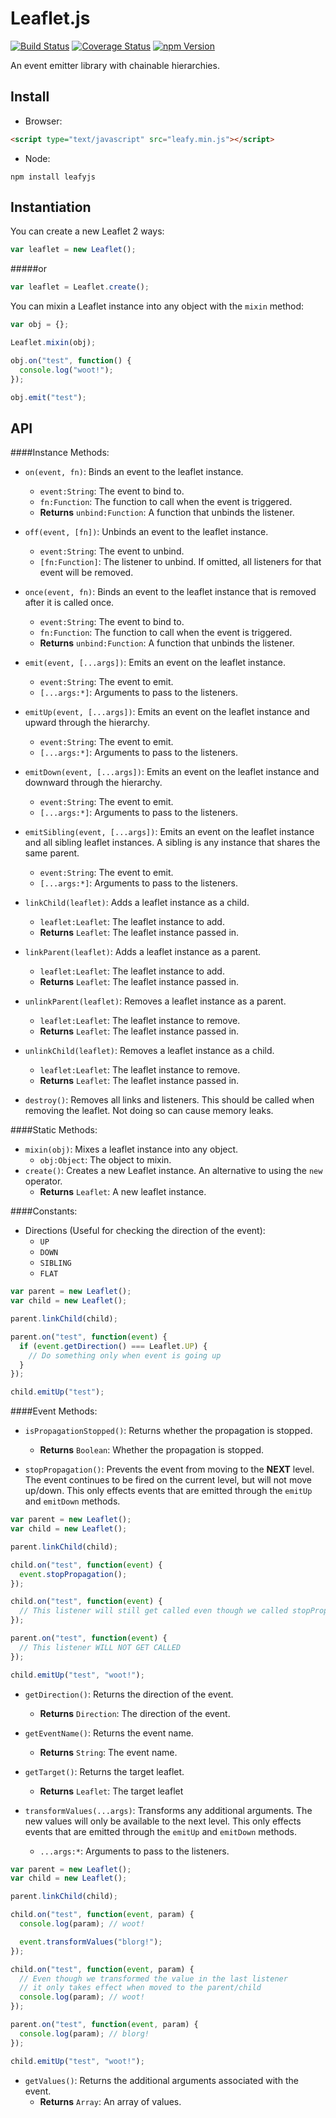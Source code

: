 Leaflet.js
=================

[![Build Status](https://travis-ci.org/steelsojka/leafyjs.svg?branch=master)](https://travis-ci.org/steelsojka/leafyjs)
[![Coverage Status](http://img.shields.io/coveralls/steelsojka/leafyjs.svg)](https://coveralls.io/r/steelsojka/leafyjs)
[![npm Version](http://img.shields.io/npm/v/leafyjs.svg)](https://www.npmjs.org/package/leafyjs)

An event emitter library with chainable hierarchies.

Install
-------
* Browser:
```html
<script type="text/javascript" src="leafy.min.js"></script>
```
* Node:
```
npm install leafyjs
```

Instantiation
-------------
You can create a new Leaflet 2 ways:
```javascript
var leaflet = new Leaflet();
```
#####or
```javascript
var leaflet = Leaflet.create();
```

You can mixin a Leaflet instance into any object with the `mixin` method:
```javascript
var obj = {};

Leaflet.mixin(obj);

obj.on("test", function() {
  console.log("woot!");
});

obj.emit("test");
```

API
---

####Instance Methods:
* `on(event, fn)`: Binds an event to the leaflet instance.
  * `event:String`: The event to bind to.
  * `fn:Function`: The function to call when the event is triggered.
  * **Returns** `unbind:Function`: A function that unbinds the listener.

* `off(event, [fn])`: Unbinds an event to the leaflet instance.
  * `event:String`: The event to unbind.
  * `[fn:Function]`: The listener to unbind. If omitted, all listeners for that event will be removed.

* `once(event, fn)`: Binds an event to the leaflet instance that is removed after it is called once.
  * `event:String`: The event to bind to.
  * `fn:Function`: The function to call when the event is triggered.
  * **Returns** `unbind:Function`: A function that unbinds the listener.

* `emit(event, [...args])`: Emits an event on the leaflet instance.
  * `event:String`: The event to emit.
  * `[...args:*]`: Arguments to pass to the listeners.

* `emitUp(event, [...args])`: Emits an event on the leaflet instance and upward through the hierarchy.
  * `event:String`: The event to emit.
  * `[...args:*]`: Arguments to pass to the listeners.

* `emitDown(event, [...args])`: Emits an event on the leaflet instance and downward through the hierarchy.
  * `event:String`: The event to emit.
  * `[...args:*]`: Arguments to pass to the listeners.

* `emitSibling(event, [...args])`: Emits an event on the leaflet instance and all sibling leaflet instances.
  A sibling is any instance that shares the same parent.
  * `event:String`: The event to emit.
  * `[...args:*]`: Arguments to pass to the listeners.

* `linkChild(leaflet)`: Adds a leaflet instance as a child.
  * `leaflet:Leaflet`: The leaflet instance to add.
  * **Returns** `Leaflet`: The leaflet instance passed in.

* `linkParent(leaflet)`: Adds a leaflet instance as a parent.
  * `leaflet:Leaflet`: The leaflet instance to add.
  * **Returns** `Leaflet`: The leaflet instance passed in.

* `unlinkParent(leaflet)`: Removes a leaflet instance as a parent.
  * `leaflet:Leaflet`: The leaflet instance to remove.
  * **Returns** `Leaflet`: The leaflet instance passed in.

* `unlinkChild(leaflet)`: Removes a leaflet instance as a child.
  * `leaflet:Leaflet`: The leaflet instance to remove.
  * **Returns** `Leaflet`: The leaflet instance passed in.

* `destroy()`: Removes all links and listeners. This should be called when removing the leaflet. Not doing so can cause memory leaks.

####Static Methods:
* `mixin(obj)`: Mixes a leaflet instance into any object.
  * `obj:Object`: The object to mixin.
* `create()`: Creates a new Leaflet instance. An alternative to using the `new` operator.
  * **Returns** `Leaflet`: A new leaflet instance.

####Constants:
* Directions (Useful for checking the direction of the event):
  * `UP`
  * `DOWN`
  * `SIBLING`
  * `FLAT`

```javascript
var parent = new Leaflet();
var child = new Leaflet();

parent.linkChild(child);

parent.on("test", function(event) {
  if (event.getDirection() === Leaflet.UP) {
    // Do something only when event is going up
  }
});

child.emitUp("test");
```

####Event Methods:
* `isPropagationStopped()`: Returns whether the propagation is stopped.
  * **Returns** `Boolean`: Whether the propagation is stopped.

* `stopPropagation()`: Prevents the event from moving to the **NEXT** level. The event continues to be fired on the current
  level, but will not move up/down. This only effects events that are emitted through the `emitUp` and `emitDown` methods.

```javascript
var parent = new Leaflet();
var child = new Leaflet();

parent.linkChild(child);

child.on("test", function(event) {
  event.stopPropagation();
});

child.on("test", function(event) {
  // This listener will still get called even though we called stopPropagation on the previous listener
});

parent.on("test", function(event) {
  // This listener WILL NOT GET CALLED
});

child.emitUp("test", "woot!");
```

* `getDirection()`: Returns the direction of the event.
  * **Returns** `Direction`: The direction of the event.

* `getEventName()`: Returns the event name.
  * **Returns** `String`: The event name.

* `getTarget()`: Returns the target leaflet.
  * **Returns** `Leaflet`: The target leaflet

* `transformValues(...args)`: Transforms any additional arguments. The new values will only be available to the next level.
  This only effects events that are emitted through the `emitUp` and `emitDown` methods.
  * `...args:*`: Arguments to pass to the listeners.

```javascript
var parent = new Leaflet();
var child = new Leaflet();

parent.linkChild(child);

child.on("test", function(event, param) {
  console.log(param); // woot!

  event.transformValues("blorg!");
});

child.on("test", function(event, param) {
  // Even though we transformed the value in the last listener
  // it only takes effect when moved to the parent/child
  console.log(param); // woot!
});

parent.on("test", function(event, param) {
  console.log(param); // blorg!
});

child.emitUp("test", "woot!");
```

* `getValues()`: Returns the additional arguments associated with the event.
  * **Returns** `Array`: An array of values.
